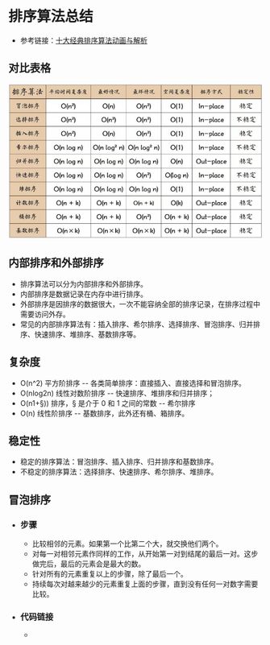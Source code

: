 # 排序算法总结
- 参考链接：[十大经典排序算法动画与解析](https://mp.weixin.qq.com/s/vn3KiV-ez79FmbZ36SX9lg)


## 对比表格
![text](https://raw.githubusercontent.com/anliux/PracticePool/master/sort/images/comparisonTable.jpg)


## 内部排序和外部排序
- 排序算法可以分为内部排序和外部排序。
- 内部排序是数据记录在内存中进行排序。
- 外部排序是因排序的数据很大，一次不能容纳全部的排序记录，在排序过程中需要访问外存。
- 常见的内部排序算法有：插入排序、希尔排序、选择排序、冒泡排序、归并排序、快速排序、堆排序、基数排序等。


## 复杂度 
- O(n^2) 平方阶排序 -- 各类简单排序：直接插入、直接选择和冒泡排序。
- O(nlog2n) 线性对数阶排序 -- 快速排序、堆排序和归并排序；
- O(n1+§)) 排序，§ 是介于 0 和 1 之间的常数 -- 希尔排序
- O(n) 线性阶排序 -- 基数排序，此外还有桶、箱排序。


## 稳定性
- 稳定的排序算法：冒泡排序、插入排序、归并排序和基数排序。
- 不稳定的排序算法：选择排序、快速排序、希尔排序、堆排序。


## 冒泡排序
- ### 步骤
  - 比较相邻的元素。如果第一个比第二个大，就交换他们两个。
  - 对每一对相邻元素作同样的工作，从开始第一对到结尾的最后一对。这步做完后，最后的元素会是最大的数。
  - 针对所有的元素重复以上的步骤，除了最后一个。
  - 持续每次对越来越少的元素重复上面的步骤，直到没有任何一对数字需要比较。
- ### 代码链接
  - []()
